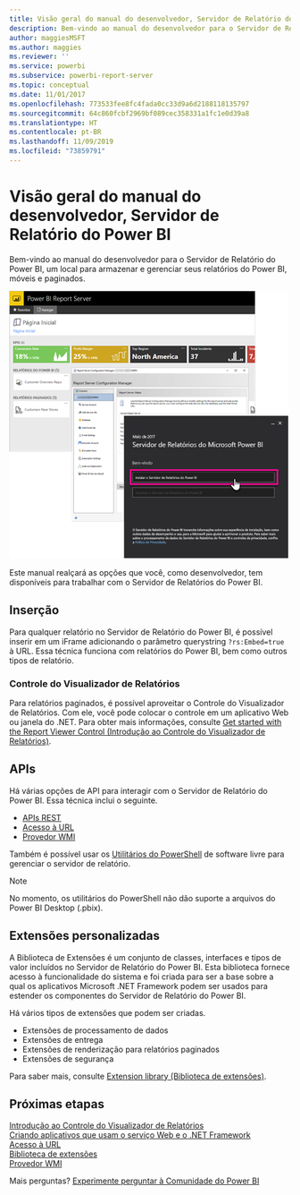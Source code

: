 ```yaml
---
title: Visão geral do manual do desenvolvedor, Servidor de Relatório do Power BI
description: Bem-vindo ao manual do desenvolvedor para o Servidor de Relatório do Power BI, um local para armazenar e gerenciar seus relatórios do Power BI, móveis e paginados.
author: maggiesMSFT
ms.author: maggies
ms.reviewer: ''
ms.service: powerbi
ms.subservice: powerbi-report-server
ms.topic: conceptual
ms.date: 11/01/2017
ms.openlocfilehash: 773533fee8fc4fada0cc33d9a6d2188118135797
ms.sourcegitcommit: 64c860fcbf2969bf089cec358331a1fc1e0d39a8
ms.translationtype: HT
ms.contentlocale: pt-BR
ms.lasthandoff: 11/09/2019
ms.locfileid: "73859791"
---
```

# <a name="developer-handbook-overview-power-bi-report-server"></a>Visão geral do manual do desenvolvedor, Servidor de Relatório do Power BI

Bem-vindo ao manual do desenvolvedor para o Servidor de Relatório do Power BI, um local para armazenar e gerenciar seus relatórios do Power BI, móveis e paginados.

![Manual do Administrador](media/developer-handbook-overview/admin-handbook.png)

Este manual realçará as opções que você, como desenvolvedor, tem disponíveis para trabalhar com o Servidor de Relatórios do Power BI.

## <a name="embedding"></a>Inserção

Para qualquer relatório no Servidor de Relatório do Power BI, é possível inserir em um iFrame adicionando o parâmetro querystring `?rs:Embed=true` à URL. Essa técnica funciona com relatórios do Power BI, bem como outros tipos de relatório.

### <a name="report-viewer-control"></a>Controle do Visualizador de Relatórios

Para relatórios paginados, é possível aproveitar o Controle do Visualizador de Relatórios. Com ele, você pode colocar o controle em um aplicativo Web ou janela do .NET. Para obter mais informações, consulte [Get started with the Report Viewer Control (Introdução ao Controle do Visualizador de Relatórios)](https://docs.microsoft.com/sql/reporting-services/application-integration/integrating-reporting-services-using-reportviewer-controls-get-started).

## <a name="apis"></a>APIs

Há várias opções de API para interagir com o Servidor de Relatório do Power BI. Essa técnica inclui o seguinte.

* [APIs REST](rest-api.md)
* [Acesso à URL](https://docs.microsoft.com/sql/reporting-services/url-access-ssrs)
* [Provedor WMI](https://docs.microsoft.com/sql/reporting-services/wmi-provider-library-reference/reporting-services-wmi-provider-library-reference-ssrs)

Também é possível usar os [Utilitários do PowerShell](https://github.com/Microsoft/ReportingServicesTools) de software livre para gerenciar o servidor de relatório.

> [!NOTE]
> No momento, os utilitários do PowerShell não dão suporte a arquivos do Power BI Desktop (.pbix).

## <a name="custom-extensions"></a>Extensões personalizadas

A Biblioteca de Extensões é um conjunto de classes, interfaces e tipos de valor incluídos no Servidor de Relatório do Power BI. Esta biblioteca fornece acesso à funcionalidade do sistema e foi criada para ser a base sobre a qual os aplicativos Microsoft .NET Framework podem ser usados para estender os componentes do Servidor de Relatório do Power BI.

Há vários tipos de extensões que podem ser criadas.

* Extensões de processamento de dados
* Extensões de entrega
* Extensões de renderização para relatórios paginados
* Extensões de segurança

Para saber mais, consulte [Extension library (Biblioteca de extensões)](https://docs.microsoft.com/sql/reporting-services/extensions/reporting-services-extension-library).

## <a name="next-steps"></a>Próximas etapas

[Introdução ao Controle do Visualizador de Relatórios](https://docs.microsoft.com/sql/reporting-services/application-integration/integrating-reporting-services-using-reportviewer-controls-get-started)  
[Criando aplicativos que usam o serviço Web e o .NET Framework](https://docs.microsoft.com/sql/reporting-services/report-server-web-service/net-framework/building-applications-using-the-web-service-and-the-net-framework)  
[Acesso à URL](https://docs.microsoft.com/sql/reporting-services/url-access-ssrs)  
[Biblioteca de extensões](https://docs.microsoft.com/sql/reporting-services/extensions/reporting-services-extension-library)  
[Provedor WMI](https://docs.microsoft.com/sql/reporting-services/wmi-provider-library-reference/reporting-services-wmi-provider-library-reference-ssrs)

Mais perguntas? [Experimente perguntar à Comunidade do Power BI](https://community.powerbi.com/)